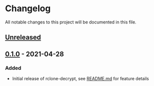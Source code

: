 # Changelog

All notable changes to this project will be documented in this file.

## [Unreleased]

## [0.1.0] - 2021-04-28

### Added

- Initial release of rclone-decrypt, see
[README.md](https://github.com/MitchellThompkins/rclone-decrypt/blob/main/README.md)
for feature details

[unreleased]: https://github.com/mitchellthompkins/rclone-decrypt/compare/v0.1.0...HEAD
[0.1.0]: https://github.com/mitchellthompkins/rclone-decrypt/releases/tag/v0.1.0

